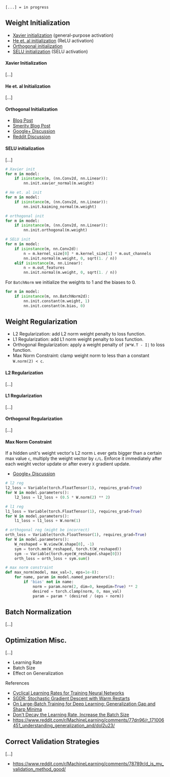 `[...] = in progress`

## Weight Initialization

* [Xavier initialization](http://proceedings.mlr.press/v9/glorot10a/glorot10a.pdf) (general-purpose activation)
* [He et. al initialization](https://www.google.com.lb/search?q=kaiming+he+init&oq=kaiming+he+init&aqs=chrome..69i57j0l5.3422j0j4&sourceid=chrome&ie=UTF-8) (ReLU activation)
* [Orthogonal initialization](https://arxiv.org/pdf/1312.6120v3.pdf)
* [SELU initialization](https://arxiv.org/pdf/1706.02515.pdf) (SELU activation)

#### Xavier Initialization

[...]

#### He et. al Initialization

[...]

#### Orthogonal Initialization

- [Blog Post](https://hjweide.github.io/orthogonal-initialization-in-convolutional-layers)
- [Smerity Blog Post](https://smerity.com/articles/2016/orthogonal_init.html)
- [Google+ Discussion](https://plus.google.com/+SoumithChintala/posts/RZfdrRQWL6u)
- [Reddit Discussion](https://www.reddit.com/r/MachineLearning/comments/2qsje7/how_do_you_initialize_your_neural_network_weights/)

#### SELU initialization

[...]

```python
# Xavier init
for m in model:
    if isinstance(m, (nn.Conv2d, nn.Linear)):
        nn.init.xavier_normal(m.weight)

# He et. al init
for m in model:
    if isinstance(m, (nn.Conv2d, nn.Linear)):
        nn.init.kaiming_normal(m.weight)

# orthogonal init
for m in model:
    if isinstance(m, (nn.Conv2d, nn.Linear)):
        nn.init.orthogonal(m.weight)

# SELU init
for m in model:
    if isinstance(m, nn.Conv2d):
        n = m.kernel_size[0] * m.kernel_size[1] * m.out_channels
        nn.init.normal(m.weight, 0, sqrt(1. / n))
    elif isinstance(m, nn.Linear):
        n = m.out_features
        nn.init.normal(m.weight, 0, sqrt(1. / n))
```

For `BatchNorm` we initialize the weights to 1 and the biases to 0.

```python
for m in model:
    if isinstance(m, nn.BatchNorm2d):
        nn.init.constant(m.weight, 1)
        nn.init.constant(m.bias, 0)
```

## Weight Regularization

* L2 Regularization: add L2 norm weight penalty to loss function.
* L1 Regularization: add L1 norm weight penalty to loss function.
* Orthogonal Regularization: apply a weight penalty of `|W*W.T - I|` to loss function.
* Max Norm Constraint: clamp weight norm to less than a constant `W.norm(2) < c`.

#### L2 Regularization

[...]

#### L1 Regularization

[...]

#### Orthogonal Regularization

[...]

#### Max Norm Constraint

If a hidden unit's weight vector's L2 norm `L` ever gets bigger than a certain max value `c`, multiply the weight vector by `c/L`. Enforce it immediately after each weight vector update or after every `X` gradient update.

- [Google+ Discussion](https://plus.google.com/+IanGoodfellow/posts/QUaCJfvDpni)

```python
# l2 reg
l2_loss = Variable(torch.FloatTensor(1), requires_grad=True)
for W in model.parameters():
    l2_loss = l2_loss + (0.5 * W.norm(2) ** 2)

# l1 reg
l1_loss = Variable(torch.FloatTensor(1), requires_grad=True)
for W in model.parameters():
    l1_loss = l1_loss + W.norm(1)

# orthogonal reg (might be incorrect)
orth_loss = Variable(torch.FloatTensor(1), requires_grad=True)
for W in model.parameters():
    W_reshaped = W.view(W.shape[0], -1)
    sym = torch.mm(W_reshaped, torch.t(W_reshaped))
    sym -= Variable(torch.eye(W_reshaped.shape[0]))
    orth_loss = orth_loss + sym.sum()

# max norm constraint
def max_norm(model, max_val=3, eps=1e-8):
    for name, param in model.named_parameters():
        if 'bias' not in name:
            norm = param.norm(2, dim=0, keepdim=True) ** 2
            desired = torch.clamp(norm, 0, max_val)
            param = param * (desired / (eps + norm))
```

## Batch Normalization

[...]

## Optimization Misc.

[...]

- Learning Rate
- Batch Size
- Effect on Generalization

References

- [Cyclical Learning Rates for Training Neural Networks](https://arxiv.org/abs/1506.01186)
- [SGDR: Stochastic Gradient Descent with Warm Restarts](https://arxiv.org/abs/1608.03983)
- [On Large-Batch Training for Deep Learning: Generalization Gap and Sharp Minima](https://arxiv.org/abs/1609.04836)
- [Don't Decay the Learning Rate, Increase the Batch Size](https://arxiv.org/abs/1711.00489)
- https://www.reddit.com/r/MachineLearning/comments/77dn96/r_171006451_understanding_generalization_and/dol2u23/

## Correct Validation Strategies

[...]

- https://www.reddit.com/r/MachineLearning/comments/78789r/d_is_my_validation_method_good/